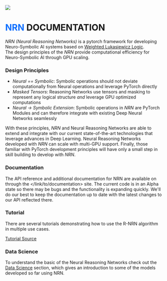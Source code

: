 [//]: # (![Coverage Report]&#40;./assets/coverage.svg&#41;)

![](./static/torchlogic_logo.png)

# <span style="color:#0E6FFF">NRN</span> DOCUMENTATION

_NRN (Neural Reasoning Networks)_ is a pytorch framework for developing Neuro-Symbolic AI systems
based on [Weighted Lukasiewicz Logic](https://arxiv.org/abs/2006.13155).  
The design principles of the _NRN_ provide computational efficiency for Neuro-Symbolic AI through
GPU scaling.

### Design Principles

- _Neural == Symbolic_: Symbolic operations should not deviate computationally from Neural operations and leverage PyTorch directly
- _Masked Tensors_: Reasoning Networks use tensors and masking to represent any logical structure _and_ leverage GPU optimized computations
- _Neural -> Symbolic Extension_: Symbolic operations in _NRN_ are PyTorch Modules and can therefore integrate with existing Deep Neural Networks seamlessly

With these principles, _NRN_ and Neural Reasoning Networks are able
to extend and integrate with our current state-of-the-art technologies that leverage advances in 
Deep Learning.  Neural Reasoning Networks developed with _NRN_ can scale with
multi-GPU support.  Finally, those familiar with PyTorch development principles will have only a small step
in skill building to develop with _NRN_.

### Documentation

The API reference and additional documentation for NRN are available
on through the </link/to/documentation> site.
The current code is in an Alpha state so there may be bugs and the functionality
is expanding quickly.  We'll do our best to keep the documentation up to date
with the latest changes to our API reflected there.

### Tutorial

There are several tutorials demonstrating how to use the R-NRN algorithm
in multiple use cases.

[Tutorial Source](./tutorials/brrn.md)

### Data Science

To understand the basic of the Neural Reasoning Networks
check out the [Data Science](./ds/rn.md) section, which gives an introduction to some of the
models developed so far using NRN.

